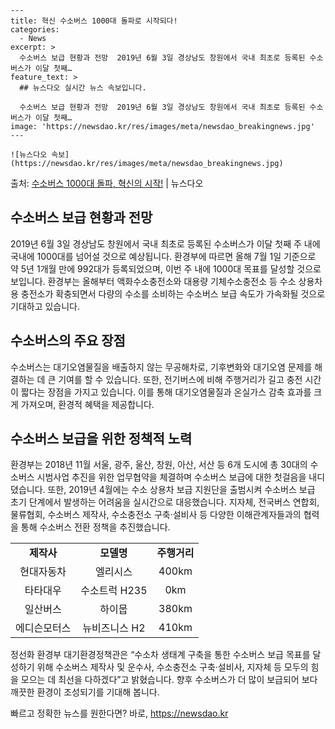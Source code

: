     ---
    title: 혁신 수소버스 1000대 돌파로 시작되다!
    categories:
      - News
    excerpt: >
      수소버스 보급 현황과 전망  2019년 6월 3일 경상남도 창원에서 국내 최초로 등록된 수소버스가 이달 첫째…
    feature_text: >
      ## 뉴스다오 실시간 뉴스 속보입니다.
    
      수소버스 보급 현황과 전망  2019년 6월 3일 경상남도 창원에서 국내 최초로 등록된 수소버스가 이달 첫째…
    image: 'https://newsdao.kr/res/images/meta/newsdao_breakingnews.jpg'
    ---
    
    ![뉴스다오 속보](https://newsdao.kr/res/images/meta/newsdao_breakingnews.jpg)

<p>출처: <a href="https://newsdao.kr/4571" rel="dofollow">수소버스 1000대 돌파, 혁신의 시작!</a> | 뉴스다오</p>

<h2 data-ke-size="size26">수소버스 보급 현황과 전망</h2>
<p data-ke-size="size16">2019년 6월 3일 경상남도 창원에서 국내 최초로 등록된 수소버스가 이달 첫째 주 내에 국내에 1000대를 넘어설 것으로 예상됩니다. 환경부에 따르면 올해 7월 1일 기준으로 약 5년 1개월 만에 992대가 등록되었으며, 이번 주 내에 1000대 목표를 달성할 것으로 보입니다. 환경부는 올해부터 액화수소충전소와 대용량 기체수소충전소 등 수소 상용차용 충전소가 확충되면서 다량의 수소를 소비하는 수소버스 보급 속도가 가속화될 것으로 기대하고 있습니다.</p>

<h2 data-ke-size="size26">수소버스의 주요 장점</h2>
<p data-ke-size="size16">수소버스는 대기오염물질을 배출하지 않는 무공해차로, 기후변화와 대기오염 문제를 해결하는 데 큰 기여를 할 수 있습니다. 또한, 전기버스에 비해 주행거리가 길고 충전 시간이 짧다는 장점을 가지고 있습니다. 이를 통해 대기오염물질과 온실가스 감축 효과를 크게 가져오며, 환경적 혜택을 제공합니다.</p>

<h2 data-ke-size="size26">수소버스 보급을 위한 정책적 노력</h2>
<p data-ke-size="size16">환경부는 2018년 11월 서울, 광주, 울산, 창원, 아산, 서산 등 6개 도시에 총 30대의 수소버스 시범사업 추진을 위한 업무협약을 체결하며 수소버스 보급에 대한 첫걸음을 내디뎠습니다. 또한, 2019년 4월에는 수소 상용차 보급 지원단을 출범시켜 수소버스 보급 초기 단계에서 발생하는 어려움을 실시간으로 대응했습니다. 지자체, 전국버스 연합회, 물류협회, 수소버스 제작사, 수소충전소 구축·설비사 등 다양한 이해관계자들과의 협력을 통해 수소버스 전환 정책을 추진했습니다.</p>

<table>
	<tr>
    	<td style="text-align: center; height: 17px;"><b>제작사</b></td>
    	<td style="text-align: center; height: 17px;"><b>모델명</b></td>
    	<td style="text-align: center; height: 17px;"><b>주행거리</b></td>
  	</tr>
  	<tr>
    	<td style="text-align: center; height: 17px;">현대자동차</td>
    	<td style="text-align: center; height: 17px;">엘리시스</td>
    	<td style="text-align: center; height: 17px;">400km</td>
  	</tr>
  	<tr>
    	<td style="text-align: center; height: 17px;">타타대우</td>
    	<td style="text-align: center; height: 17px;">수소트럭 H235</td>
    	<td style="text-align: center; height: 17px;">0km</td>
  	</tr>
  	<tr>
    	<td style="text-align: center; height: 17px;">일산버스</td>
    	<td style="text-align: center; height: 17px;">하이뭅</td>
    	<td style="text-align: center; height: 17px;">380km</td>
  	</tr>
  	<tr>
    	<td style="text-align: center; height: 17px;">에디슨모터스</td>
    	<td style="text-align: center; height: 17px;">뉴비즈니스 H2</td>
    	<td style="text-align: center; height: 17px;">410km</td>
  	</tr>
</table>

<p data-ke-size="size16">정선화 환경부 대기환경정책관은 “수소차 생태계 구축을 통한 수소버스 보급 목표를 달성하기 위해 수소버스 제작사 및 운수사, 수소충전소 구축·설비사, 지자체 등 모두의 힘을 모으는 데 최선을 다하겠다”고 밝혔습니다. 향후 수소버스가 더 많이 보급되어 보다 깨끗한 환경이 조성되기를 기대해 봅니다.</p> 

빠르고 정확한 뉴스를 원한다면? 바로, <a href="https://newsdao.kr" rel="dofollow">https://newsdao.kr</a>


    
